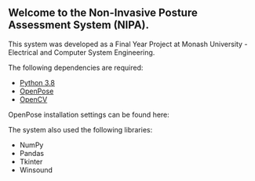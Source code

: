 ## Welcome to the Non-Invasive Posture Assessment System (NIPA).

This system was developed as a Final Year Project at Monash University - Electrical and Computer System Engineering.

The following dependencies are required:
- [Python 3.8](https://www.python.org/downloads/release/python-386/)
- [OpenPose](https://github.com/CMU-Perceptual-Computing-Lab/openpose/blob/master/doc/installation/1_prerequisites.md)
- [OpenCV](https://opencv.org/)

OpenPose installation settings can be found here: 

The system also used the following libraries:
- NumPy
- Pandas
- Tkinter
- Winsound
